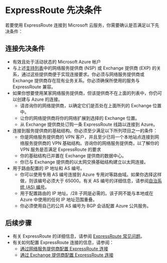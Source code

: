 <properties
   pageTitle="采用 ExpressRoute 所要满足的先决条件"
   description="本页提供了在订购 ExpressRoute 线路之前需要满足的要求列表"
   documentationCenter="na"
   services="expressroute"
   authors="cherylmc"
   manager="carolz"
   editor="tysonn"/>
<tags
   ms.service="expressroute"
   ms.date="07/28/2015"
   wacn.date=""/>


# ExpressRoute 先决条件  

若要使用 ExpressRoute 连接到 Microsoft 云服务，你需要确认是否满足以下先决条件：

## 连接先决条件

- 有效且处于活动状态的 Microsoft Azure 帐户
- 与上述[支持列表](/documentation/articles/expressroute-locations)中的网络服务提供商 (NSP) 或 Exchange 提供商 (EXP) 的关系，通过这些提供商便于实现连接要求。你必须与网络服务提供商或 Exchange 提供商存在现有业务关系。你必须确保所使用的服务与 ExpressRoute 兼容。 
- 如果你想要使用某家网络服务提供商，但该提供商不在上面的列表中，你仍可以创建与 Azure 的连接。
	- 请咨询你的网络提供商，以确定它们是否处在上面所列的 Exchange 位置中。
	- 让你的网络提供商将你的网络扩展到选择的 Exchange 位置。
	- 从 Exchange 提供商处订购一条 ExpressRoute 线路以连接到 Azure。
- 连接到服务提供商的基础结构。你必须至少满足以下所列项目之一的条件：
	- 你是网络服务提供商的 VPN 客户，并且至少已将一个本地站点连接到网络服务提供商的 VPN 基础结构。咨询你的网络服务提供商，以了解你的 VPN 服务是否满足 ExpressRoute 的要求
	- 你的基础结构已并置在 Exchange 提供商的数据中心。
	- 你已与 Exchange 提供商的以太网交换基础结构建立以太网连接。
- 用于路由配置的 IP 地址和 AS 编号。
	- 你可以使用专用 AS 编号连接到 Azure 专用对等路由域。如果你选择这样做，则该编号必须大于 65000。有关 AS 编号的详细信息，请参阅[自治系统 (AS) 编号](http://www.iana.org/assignments/as-numbers/as-numbers.xhtml)。
	- 用于配置路由的 IP 地址。/28 子网是必需的。该子网不能与本地或在 Azure 中使用的任何 IP 地址范围重叠。
	- 你必须使用自己的公共 AS 编号为 BGP 会话配置 Azure 公共服务。

## 后续步骤

- 有关 ExpressRoute 的详细信息，请参阅 [ExpressRoute 常见问题](/documentation/articles/expressroute-faqs)。
- 有关如何配置 ExpressRoute 连接的信息，请参阅：
	- [通过网络服务提供商配置 ExpressRoute 连接](/documentation/articles/expressroute-configuring-nsps)
	- [通过 Exchange 提供商配置 ExpressRoute 连接](/documentation/articles/expressroute-configuring-exps)
 

<!---HONumber=69-->